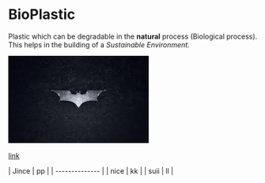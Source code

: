 # BioPlastic

Plastic which can be degradable in the **natural** process (Biological process).
This helps in the building of a *Sustainable Environment.*



![jj](https://github.com/JINCE035/BIOPLASTIC/blob/main/img/download.jpeg?raw=true)



[link](https://github.com/JINCE035/BIOPLASTIC/blob/main/img/download.jpeg?raw=true)




|  Jince  |  pp  |
| -------------- |
|   nice  |  kk  |
|   suii  |  ll  |

